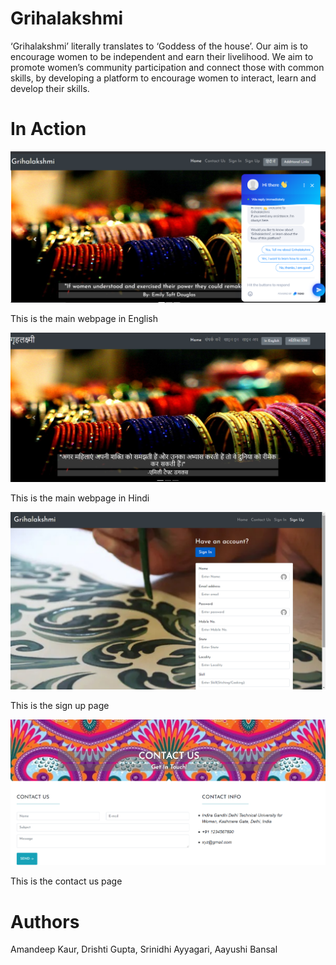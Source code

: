 # Grihalakshmi

‘Grihalakshmi’ literally translates to ‘Goddess of the house’. Our aim is to encourage women to be independent and earn their livelihood. We aim to promote women’s community participation and connect those with common skills, by developing a platform to encourage women to interact, learn and develop their skills.

# In Action
![Main_page](gl1.jpg)

This is the main webpage in English

![Main_page](gl2.jpg)

This is the main webpage in Hindi

![Main_page](gl3.jpg)

This is the sign up page

![Main_page](gl4.jpg)

This is the contact us page

# Authors

Amandeep Kaur, Drishti Gupta, Srinidhi Ayyagari, Aayushi Bansal



